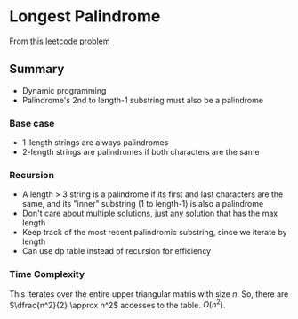 # Longest Palindrome
From [this leetcode problem](https://leetcode.com/problems/longest-palindromic-substring/)
## Summary
* Dynamic programming
* Palindrome's 2nd to length-1 substring must also be a palindrome
### Base case
* 1-length strings are always palindromes
* 2-length strings are palindromes if both characters are the same
### Recursion
* A length > 3 string is a palindrome if its first and last characters are the same, and its "inner" substring (1 to length-1) is also a palindrome
* Don't care about multiple solutions, just any solution that has the max length
* Keep track of the most recent palindromic substring, since we iterate by length
* Can use dp table instead of recursion for efficiency
### Time Complexity
This iterates over the entire upper triangular matris with size $n$. So, there are $\dfrac{n^2}{2} \approx n^2$ accesses to the table. $O(n^2)$.
